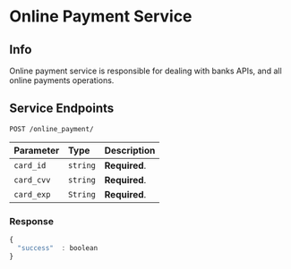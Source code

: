 # Online Payment Service

## Info
Online payment service is responsible for dealing with banks APIs, and all online payments operations. 


## Service Endpoints


```http
POST /online_payment/
```

| Parameter | Type | Description |
| :--- | :--- | :--- |
| `card_id` | `string` | **Required**. |
| `card_cvv` | `string` | **Required**. |
| `card_exp` | `String` | **Required**. |

### Response

```javascript
{
  "success"  : boolean
}

```

